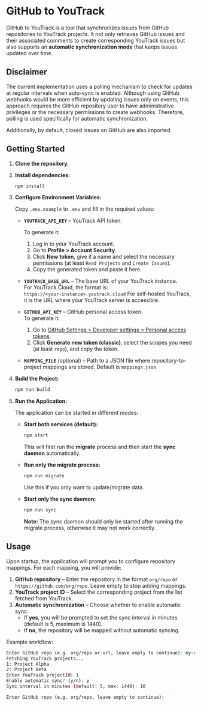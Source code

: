 # GitHub to YouTrack

GitHub to YouTrack is a tool that synchronizes issues from GitHub repositories to YouTrack projects. It not only retrieves GitHub issues and their associated comments to create corresponding YouTrack issues but also supports an **automatic synchronization mode** that keeps issues updated over time.

## Disclaimer

The current implementation uses a polling mechanism to check for updates at regular intervals when auto-sync is enabled. Although using GitHub webhooks would be more efficient by updating issues only on events, this approach requires the GitHub repository user to have administrative privileges or the necessary permissions to create webhooks. Therefore, polling is used specifically for automatic synchronization.

Additionally, by default, closed issues on GitHub are also imported.

## Getting Started

1. **Clone the repository.**

2. **Install dependencies:**

    ```sh
    npm install
    ```

3. **Configure Environment Variables:**

    Copy `.env.example` to `.env` and fill in the required values:

    - **`YOUTRACK_API_KEY`** – YouTrack API token.

        To generate it:
        1. Log in to your YouTrack account.
        2. Go to **Profile > Account Security**.
        3. Click **New token**, give it a name and select the necessary permissions (at least `Read Projects` and `Create Issues`).
        4. Copy the generated token and paste it here.

    - **`YOUTRACK_BASE_URL`** – The base URL of your YouTrack instance.  
        For YouTrack Cloud, the format is:  
        `https://<your-instance>.youtrack.cloud`
        For self-hosted YouTrack, it is the URL where your YouTrack server is accessible.

    - **`GITHUB_API_KEY`** – GitHub personal access token.  
        To generate it:
        1. Go to [GitHub Settings > Developer settings > Personal access tokens](https://github.com/settings/tokens).
        2. Click **Generate new token (classic)**, select the scopes you need (at least `repo`), and copy the token.

    - **`MAPPING_FILE`** (optional) – Path to a JSON file where repository-to-project mappings are stored. Default is `mappings.json`.

4. **Build the Project:**

    ```sh
    npm run build
    ```

5. **Run the Application:**

    The application can be started in different modes:

    - **Start both services (default):**

        ```sh
        npm start
        ```

        This will first run the **migrate** process and then start the **sync daemon** automatically.

    - **Run only the migrate process:**

        ```sh
        npm run migrate
        ```

        Use this if you only want to update/migrate data.

    - **Start only the sync daemon:**

        ```sh
        npm run sync
        ```

        **Note:** The sync daemon should only be started after running the migrate process, otherwise it may not work correctly.

## Usage

Upon startup, the application will prompt you to configure repository mappings. For each mapping, you will provide:

1. **GitHub repository** – Enter the repository in the format `org/repo` or `https://github.com/org/repo`. Leave empty to stop adding mappings.
2. **YouTrack project ID** – Select the corresponding project from the list fetched from YouTrack.
3. **Automatic synchronization** – Choose whether to enable automatic sync:
   - If **yes**, you will be prompted to set the sync interval in minutes (default is 5, maximum is 1440).
   - If **no**, the repository will be mapped without automatic syncing.

Example workflow:

```sh
Enter GitHub repo (e.g. org/repo or url, leave empty to continue): my-org/my-repo
Fetching YouTrack projects...
1: Project Alpha
2: Project Beta
Enter YouTrack projectId: 1
Enable automatic sync? (y/n): y
Sync interval in minutes (default: 5, max: 1440): 10

Enter GitHub repo (e.g. org/repo, leave empty to continue): 
```
